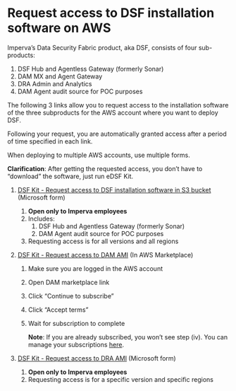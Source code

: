 # Request access to DSF installation software on AWS

Imperva’s Data Security Fabric product, aka DSF, consists of four sub-products:
1. DSF Hub and Agentless Gateway (formerly Sonar)
2. DAM MX and Agent Gateway 
3. DRA Admin and Analytics 
4. DAM Agent audit source for POC purposes

The following 3 links allow you to request access to the installation software of the three subproducts for the AWS account where you want to deploy DSF.

Following your request, you are automatically granted access after a period of time specified in each link.

When deploying to multiple AWS accounts, use multiple forms.

**Clarification**: After getting the requested access, you don’t have to “download” the software, just run eDSF Kit.

1. [DSF Kit - Request access to DSF installation software in S3 bucket](https://forms.office.com/r/MDaPUiqEES) (Microsoft form)
   1. **Open only to Imperva employees**
   2. Includes:
      1. DSF Hub and Agentless Gateway (formerly Sonar)
      2. DAM Agent audit source for POC purposes 
   3. Requesting access is for all versions and all regions

2. [DSF Kit - Request access to DAM AMI](https://aws.amazon.com/marketplace/pp/prodview-3wa5bmj5ol4g4) (In AWS Marketplace)
   1. Make sure you are logged in the AWS account 
   2. Open DAM marketplace link 
   3. Click “Continue to subscribe” 
   4. Click “Accept terms” 
   5. Wait for subscription to complete
   
      **Note**: If you are already subscribed, you won’t see step (iv). You can manage your subscriptions [here](https://us-east-1.console.aws.amazon.com/marketplace/home#/subscriptions).

3. [DSF Kit - Request access to DRA AMI](https://forms.office.com/r/s2CUijLRK8) (Microsoft form)
   1. **Open only to Imperva employees**
   2. Requesting access is for a specific version and specific regions

